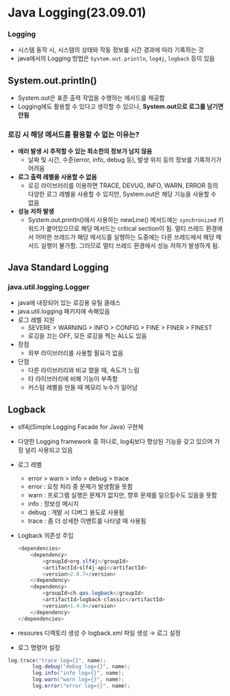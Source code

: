 # Java Logging(23.09.01)

### Logging

- 시스템 동작 시, 시스템의 상태와 작동 정보를 시간 경과에 따라 기록하는 것
- java에서의 Logging 방법은 `System.out.println`, `log4j`, `logback` 등이 있음

## System.out.println()

- System.out은 표준 출력 작업을 수행하는 메서드를 제공함
- Logging에도 활용할 수 있다고 생각할 수 있으나, **System.out으로 로그를 남기면 안됨**

### 로깅 시 해당 메서드를 활용할 수 없는 이유는?

- **에러 발생 시 추적할 수 있는 최소한의 정보가 남지 않음**
    - 날짜 및 시간, 수준(error, info, debug 등), 발생 위치 등의 정보를 기록하기가 어려움
- **로그 출력 레벨을 사용할 수 없음**
    - 로깅 라이브러리를 이용하면 TRACE, DEVUG, INFO, WARN, ERROR 등의 다양한 로그 레벨을 사용할 수 있지만, System.out은 해당 기능을 사용할 수 없음
- **성능 저하 발생**
    - System.out.println()에서 사용하는 newLine() 메서드에는 `synchronized` 키워드가 붙어있으므로 해당 메서드는 critical section이 됨. 멀티 쓰레드 환경에서 어떠한 쓰레드가 해당 메서드를 실행하는 도중에는 다른 쓰레드에서 해당 메서드 실행이 불가함. 그러므로 멀티 쓰레드 환경에서 성능 저하가 발생하게 됨.

## Java Standard Logging

### java.util.logging.Logger

- java에 내장되어 있는 로깅용 유틸 클래스
- java.util.logging 패키지에 속해있음
- 로그 레벨 지원
    - SEVERE > WARNING > INFO > CONFIG > FINE > FINER > FINEST
    - 로깅을 끄는 OFF, 모든 로깅을 찍는 ALL도 있음
- 장점
    - 외부 라이브러리를 사용할 필요가 없음
- 단점
    - 다른 라이브러리와 비교 했을 때, 속도가 느림
    - 타 라이브러리에 비해 기능이 부족함
    - 커스텀 레벨을 만들 때 메모리 누수가 일어남

## Logback

- slf4j(Simple Logging Facade for Java) 구현체
- 다양한 Logging framework 중 하나로, log4j보다 향상된 기능을 갖고 있으며 가장 널리 사용되고 있음
- 로그 레벨
    - error > warn > info > debug > trace
    - error : 요청 처리 중 문제가 발생함을 뜻함
    - warn : 프로그램 실행은 문제가 없지만, 향후 문제를 일으킬수도 있음을 뜻함
    - info : 정보성 메시지
    - debug : 개발 시 디버그 용도로 사용됨
    - trace : 좀 더 상세한 이벤트를 나타낼 때 사용됨
- Logback 의존성 주입
    
    ```java
    <dependencies>
        <dependency>
            <groupId>org.slf4j</groupId>
            <artifactId>slf4j-api</artifactId>
            <version>2.0.7</version>
        </dependency>
        <dependency>
            <groupId>ch.qos.logback</groupId>
            <artifactId>logback-classic</artifactId>
            <version>1.4.8</version>
        </dependency>
    </dependencies>
    ```
    

- resoures 디렉토리 생성 수 logback.xml 파일 생성  → 로그 설정
- 로그 명령어 설정

```java
log.trace("trace log={}", name);
        log.debug("debug log={}", name);
        log.info("info log={}", name);
        log.warn("warn log={}", name);
        log.error("error log={}", name);
```
